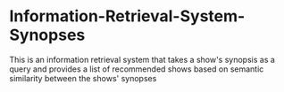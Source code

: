 # Information-Retrieval-System-Synopses
This is an information retrieval system that takes a show's synopsis as a query and provides a list of recommended shows based on semantic similarity between the shows' synopses
